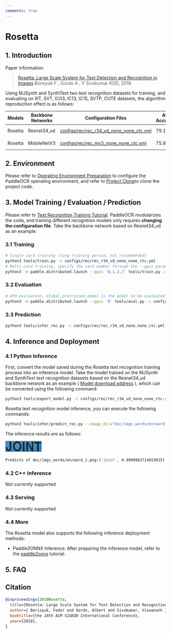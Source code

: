 ```yaml
---
comments: true
---
```


# Rosetta

## 1. Introduction

Paper information:
> [Rosetta: Large Scale System for Text Detection and Recognition in Images](https://arxiv.org/abs/1910.05085)
> Borisyuk F , Gordo A , V Sivakumar
> KDD, 2018

Using MJSynth and SynthText two text recognition datasets for training, and evaluating on IIIT, SVT, IC03, IC13, IC15, SVTP, CUTE datasets, the algorithm reproduction effect is as follows:

|Models|Backbone Networks|Configuration Files|Avg Accuracy|Download Links|
| --- | --- | --- | --- | --- |
|Rosetta|Resnet34_vd|[configs/rec/rec_r34_vd_none_none_ctc.yml](https://github.com/PaddlePaddle/PaddleOCR/tree/main/configs/rec/rec_r34_vd_none_none_ctc.yml)|79.11%|[training model](https://paddleocr.bj.bcebos.com/dygraph_v2.0/en/rec_r34_vd_none_none_ctc_v2.0_train.tar)|
|Rosetta|MobileNetV3|[configs/rec/rec_mv3_none_none_ctc.yml](https://github.com/PaddlePaddle/PaddleOCR/tree/main/configs/rec/rec_mv3_none_none_ctc.yml)|75.80%|[training model](https://paddleocr.bj.bcebos.com/dygraph_v2.0/en/rec_mv3_none_none_ctc_v2.0_train.tar)|

## 2. Environment

Please refer to [Operating Environment Preparation](../../ppocr/environment.en.md) to configure the PaddleOCR operating environment, and refer to [Project Clone](../../ppocr/blog/clone.en.md)to clone the project code.

## 3. Model Training / Evaluation / Prediction

Please refer to [Text Recognition Training Tutorial](../../ppocr/model_train/recognition.en.md). PaddleOCR modularizes the code, and training different recognition models only requires **changing the configuration file**. Take the backbone network based on Resnet34_vd as an example:

### 3.1 Training

```bash linenums="1"
# Single card training (long training period, not recommended)
python3 tools/train.py -c configs/rec/rec_r34_vd_none_none_ctc.yml
# Multi-card training, specify the card number through the --gpus parameter
python3 -m paddle.distributed.launch --gpus '0,1,2,3' tools/train.py -c configs/rec/rec_r34_vd_none_none_ctc.yml
```

### 3.2 Evaluation

```bash linenums="1"
# GPU evaluation, Global.pretrained_model is the model to be evaluated
python3 -m paddle.distributed.launch --gpus '0' tools/eval.py -c configs/rec/rec_r34_vd_none_none_ctc.yml -o Global.pretrained_model={path/to/weights}/best_accuracy
```

### 3.3 Prediction

```bash linenums="1"
python3 tools/infer_rec.py -c configs/rec/rec_r34_vd_none_none_ctc.yml -o Global.pretrained_model={path/to/weights}/best_accuracy Global.infer_img=doc/imgs_words/en/word_1.png
```

## 4. Inference and Deployment

### 4.1 Python Inference

First, convert the model saved during the Rosetta text recognition training process into an inference model. Take the model trained on the MJSynth and SynthText text recognition datasets based on the Resnet34_vd backbone network as an example ( [Model download address](https://paddleocr.bj.bcebos.com/dygraph_v2.0/en/rec_r34_vd_none_none_ctc_v2.0_train.tar) ), which can be converted using the following command:

```bash linenums="1"
python3 tools/export_model.py -c configs/rec/rec_r34_vd_none_none_ctc.yml -o Global.pretrained_model=./rec_r34_vd_none_none_ctc_v2.0_train/best_accuracy Global.save_inference_dir=./inference/rec_rosetta
```

Rosetta text recognition model inference, you can execute the following commands:

```bash linenums="1"
python3 tools/infer/predict_rec.py --image_dir="doc/imgs_words/en/word_1.png" --rec_model_dir="./inference/rec_rosetta/" --rec_image_shape="3, 32, 100" --rec_char_dict_path= "./ppocr/utils/ic15_dict.txt"
```

The inference results are as follows:

![img](./images/word_1-20240704183926496.png)

```bash linenums="1"
Predicts of doc/imgs_words/en/word_1.png:('joint', 0.9999982714653015)
```

### 4.2 C++ Inference

Not currently supported

### 4.3 Serving

Not currently supported

### 4.4 More

The Rosetta model also supports the following inference deployment methods:

- Paddle2ONNX Inference: After preparing the inference model, refer to the [paddle2onnx](../../../version2.x/legacy/paddle2onnx.en.md) tutorial.

## 5. FAQ

## Citation

```bibtex
@inproceedings{2018Rosetta,
  title={Rosetta: Large Scale System for Text Detection and Recognition in Images},
  author={ Borisyuk, Fedor and Gordo, Albert and Sivakumar, Viswanath },
  booktitle={the 24th ACM SIGKDD International Conference},
  year={2018},
}
```
